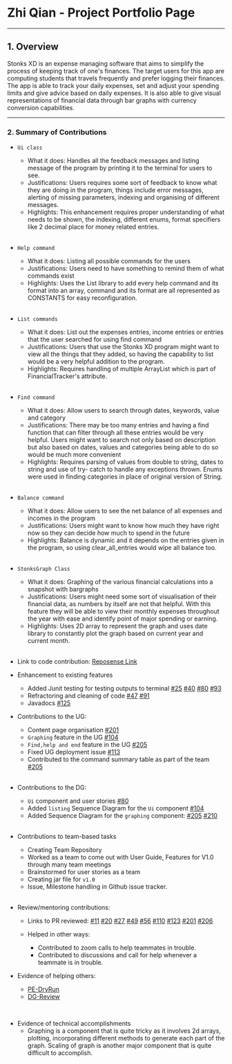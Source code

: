 # Zhi Qian - Project Portfolio Page

--- 
## 1. Overview
Stonks XD is an expense managing software that aims to simplify the process of keeping track of one's finances.
The target users for this app are computing students that travels frequently and prefer logging their finances.
The app is able to track your daily expenses, set and adjust your spending limits and give advice based on daily expenses.
It is also able to give visual representations of financial data through bar graphs with currency conversion capabilities.

---

### 2. Summary of Contributions
* `Ui class`
  * What it does: Handles all the feedback messages and listing message of the program by printing it to the terminal for users to see.
  * Justifications: Users requires some sort of feedback to know what they are doing in the program, things include error messages, alerting of missing parameters, indexing and organising of different messages.
  * Highlights: This enhancement requires proper understanding of what needs to be shown, the indexing, different enums, format specifiers like 2 decimal place for money related entries. 
  
  <br>
  
* `Help command`
  * What it does: Listing all possible commands for the users
  * Justifications: Users need to have something to remind them of what commands exist
  * Highlights: Uses  the List library to add every help command and its format into an array, command and its format are all represented as CONSTANTS for easy reconfiguration.
  
  <br>

* `List commands` 
  * What it does: List out the expenses entries, income entries or entries that the user searched for using find command
  * Justifications: Users that use the Stonks XD program might want to view all the things that they added, so having the capability to list would be a very helpful addition to the program.
  * Highlights: Requires handling of multiple ArrayList which is part of FinancialTracker's attribute.

  <br>
  
* `Find command`
  * What it does: Allow users to search through dates, keywords, value and category
  * Justifications: There may be too many entries and having a find function that can filter through all these entries would be very helpful.
Users might want to search not only based on description but also based on dates, values and categories being able to do so would be much more convenient
  * Highlights: Requires parsing of values from double to string, dates to string and use of try- catch to handle any exceptions thrown. Enums were used in finding categories in place of original version of String.

  <br>
  
* `Balance command` 
  * What it does: Allow users to see the net balance of all expenses and incomes in the program
  * Justifications: Users might want to know how much they have right now so they can decide how much to spend in the future
  * Highlights: Balance is dynamic and it depends on the entries given in the program, so using clear_all_entries would wipe all balance too.

  <br>
  
* `StonksGraph Class` 
  * What it does: Graphing of the various financial calculations into a snapshot with bargraphs
  * Justifications: Users might need some sort of visualisation of their financial data, as numbers by itself are not that helpful. With this feature they will be able to view their monthly expenses throughout the year with ease and identify point of major spending or earning.
  * Highlights: Uses 2D array to represent the graph and uses date library to constantly plot the graph based on current year and current month.

  <br>

* Link to code contribution: [Reposense Link](https://nus-cs2113-ay2122s1.github.io/tp-dashboard/?search=&sort=groupTitle&sortWithin=title&since=2021-09-25&timeframe=commit&mergegroup=&groupSelect=groupByRepos&breakdown=false&tabOpen=true&tabType=authorship&tabAuthor=KZQ1999&tabRepo=AY2122S1-CS2113T-T12-3%2Ftp%5Bmaster%5D&authorshipIsMergeGroup=false&authorshipFileTypes=docs~functional-code~test-code&authorshipIsBinaryFileTypeChecked=false)

* Enhancement to existing features
  * Added Junit testing for testing outputs to terminal [#25](https://github.com/AY2122S1-CS2113T-T12-3/tp/pull/25) [#40](https://github.com/AY2122S1-CS2113T-T12-3/tp/pull/40) [#80](https://github.com/AY2122S1-CS2113T-T12-3/tp/pull/80) [#93](https://github.com/AY2122S1-CS2113T-T12-3/tp/pull/93)
  * Refractoring and cleaning of code [#47](https://github.com/AY2122S1-CS2113T-T12-3/tp/pull/47) [#91](https://github.com/AY2122S1-CS2113T-T12-3/tp/pull/91)
  * Javadocs [#125](https://github.com/AY2122S1-CS2113T-T12-3/tp/pull/125)


* Contributions to the UG: 
  * Content page organisation [#201](https://github.com/AY2122S1-CS2113T-T12-3/tp/pull/201)
  * `Graphing` feature in the UG [#104](https://github.com/AY2122S1-CS2113T-T12-3/tp/pull/104)
  * `Find,help and end` feature in the UG [#205](https://github.com/AY2122S1-CS2113T-T12-3/tp/pull/205)
  * Fixed UG deployment issue [#113](https://github.com/AY2122S1-CS2113T-T12-3/tp/pull/113)
  * Contributed to the command summary table as part of the team  [#205](https://github.com/AY2122S1-CS2113T-T12-3/tp/pull/205)

  <br>

* Contributions to the DG: 
  * `Ui` component and user stories [#80](https://github.com/AY2122S1-CS2113T-T12-3/tp/pull/80)
  * Added `listing` Sequence Diagram for the `Ui` component [#104](https://github.com/AY2122S1-CS2113T-T12-3/tp/pull/104)
  * Added Sequence Diagram for the `graphing` component: [#205](https://github.com/AY2122S1-CS2113T-T12-3/tp/pull/205) [#210](https://github.com/AY2122S1-CS2113T-T12-3/tp/pull/210)

  <br>

* Contributions to team-based tasks
  * Creating Team Repository
  * Worked as a team to come out with User Guide, Features for V1.0 through many team meetings 
  * Brainstormed for user stories as a team
  * Creating jar file for `v1.0`
  * Issue, Milestone handling in Github issue tracker.

  <br>

* Review/mentoring contributions:
  * Links to PR reviewed:
    [#11](https://github.com/AY2122S1-CS2113T-T12-3/tp/pull/11)
    [#20](https://github.com/AY2122S1-CS2113T-T12-3/tp/pull/20)
    [#27](https://github.com/AY2122S1-CS2113T-T12-3/tp/pull/27)
    [#49](https://github.com/AY2122S1-CS2113T-T12-3/tp/pull/49)
    [#56](https://github.com/AY2122S1-CS2113T-T12-3/tp/pull/56)
    [#110](https://github.com/AY2122S1-CS2113T-T12-3/tp/pull/110)
    [#123](https://github.com/AY2122S1-CS2113T-T12-3/tp/pull/123)
    [#201](https://github.com/AY2122S1-CS2113T-T12-3/tp/pull/201)
    [#206](https://github.com/AY2122S1-CS2113T-T12-3/tp/pull/206)

  * Helped in other ways:
    * Contributed to zoom calls to help teammates in trouble.
    * Contributed to discussions and call for help whenever a teammate is in trouble.


  

* Evidence of helping others: 
  * [PE-DryRun](https://github.com/KZQ1999/ped/tree/main/files)
  * [DG-Review](https://github.com/nus-cs2113-AY2122S1/tp/pull/28/files/b7ab96268157fb2dd4459dd973ac30ded04712c0)

<br>


* Evidence of technical accomplishments 
  * Graphing is a component that is quite tricky as it involves 2d arrays, plotting, incorporating different methods to generate each part of the graph. Scaling of graph is another major component that is quite difficult to accomplish.
  
